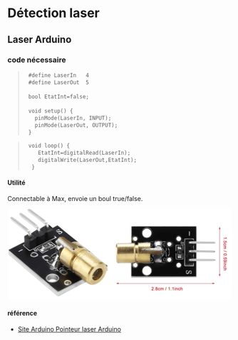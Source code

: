 # Détection laser

## Laser Arduino



### code nécessaire 

>      #define LaserIn   4
>      #define LaserOut  5
>      
>      bool EtatInt=false;
>
>      void setup() {
>        pinMode(LaserIn, INPUT);
>        pinMode(LaserOut, OUTPUT);
>      }  

>      void loop() {
>         EtatInt=digitalRead(LaserIn);
>         digitalWrite(LaserOut,EtatInt);
>       } 

#### Utilité
Connectable à Max, envoie un boul true/false.

![image laser Arduino](assets/images/Diode-laser.png)

































#### référence
- [Site Arduino Pointeur laser Arduino](https://www.electronique-mixte.fr/projet-pointeur-laser-avec-arduino/)
